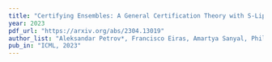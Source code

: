 ```yaml
---
title: "Certifying Ensembles: A General Certification Theory with S-Lipschitzness"
year: 2023
pdf_url: "https://arxiv.org/abs/2304.13019"
author_list: "Aleksandar Petrov*, Francisco Eiras, Amartya Sanyal, Philip H.S. Torr, Adel Bibi*"
pub_in: "ICML, 2023"
---
```

